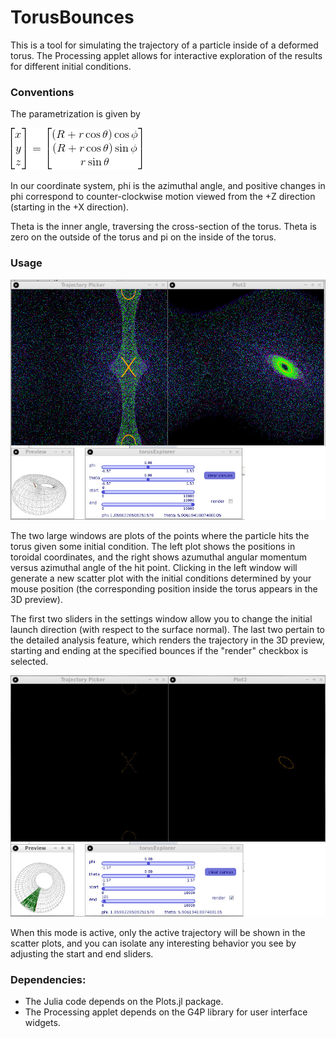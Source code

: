 # TorusBounces

This is a tool for simulating the trajectory of a particle inside of a deformed torus. The Processing applet allows for interactive exploration of the results for different initial conditions.

### Conventions

The parametrization is given by

![parametrization](images/math.gif)

In our coordinate system, phi is the azimuthal angle, and positive changes in phi correspond to counter-clockwise motion viewed from the +Z direction (starting in the +X direction).

Theta is the inner angle, traversing the cross-section of the torus. Theta is zero on the outside of the torus and pi on the inside of the torus.


### Usage

![some scatter plots layered over each other](images/applet_screenshot.jpg)

The two large windows are plots of the points where the particle hits the torus given some initial condition. The left plot shows the positions in toroidal coordinates, and the right shows azumuthal angular momentum versus azimuthal angle of the hit point. Clicking in the left window will generate a new scatter plot with the initial conditions determined by your mouse position (the corresponding position inside the torus appears in the 3D preview).

The first two sliders in the settings window allow you to change the initial launch direction (with respect to the surface normal). The last two pertain to the detailed analysis feature, which renders the trajectory in the 3D preview, starting and ending at the specified bounces if the "render" checkbox is selected.

![rendering feature](images/applet_screenshot2.jpg)

When this mode is active, only the active trajectory will be shown in the scatter plots, and you can isolate any interesting behavior you see by adjusting the start and end sliders.

### Dependencies:
- The Julia code depends on the Plots.jl package.
- The Processing applet depends on the G4P library for user interface widgets.
